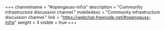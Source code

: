 +++
channelname = "#opengauss-infra"
description = "Community infrastructure discussion channel."
mobiledesc = "Community infrastructure discussion channel."
link = "https://webchat.freenode.net/#opengauss-infra"
weight =  3
visible = true
+++